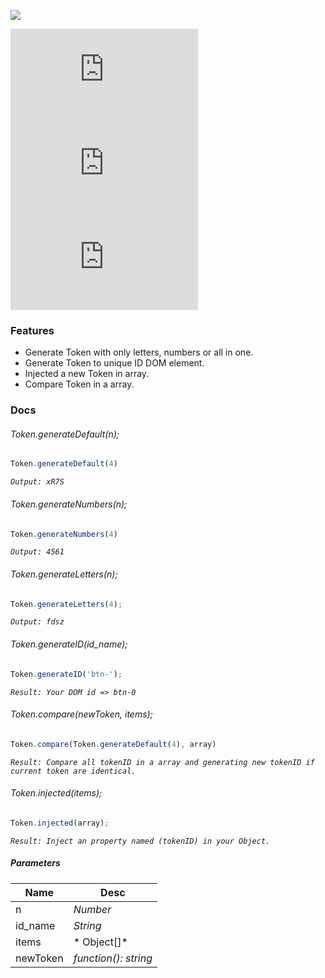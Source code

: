 ![](https://image.noelshack.com/fichiers/2020/34/3/1597846925-sans-titre-1.png)

![](https://img.shields.io/github/manifest-json/v/FoobarIT/browser-token.js?style=for-the-badge) ![](https://img.shields.io/github/last-commit/FoobarIT/browser-token.js?style=for-the-badge) ![](https://img.shields.io/github/size/FoobarIT/browser-token.js/browser-token.js?style=for-the-badge)
### Features

- Generate Token with only letters, numbers or all in one.
- Generate Token to unique ID DOM element.
- Injected a new Token in array.
- Compare Token in a array.

### Docs

###### Token.generateDefault(n);
```js
Token.generateDefault(4)
```
*`Output: xR7S`*
###### Token.generateNumbers(n);
```js
Token.generateNumbers(4)
```
 *`Output: 4561`*
###### Token.generateLetters(n);
```js
Token.generateLetters(4); 
```
*`Output: fdsz`*

###### Token.generateID(id_name);
```js
Token.generateID('btn-');
```
 *`Result: Your DOM id => btn-0`*

###### Token.compare(newToken, items);
```js
Token.compare(Token.generateDefault(4), array)
```
 *`Result: Compare all tokenID in a array and generating new tokenID if current token are identical.`*

###### Token.injected(items); 
```js
Token.injected(array);
```
*`Result: Inject an property named (tokenID) in your Object.`*

##### Parameters
|   Name |  Desc  |
| ------------ | ------------ |
| n | *Number*  |
| id_name| *String*  |
| items | * Object[]*|
|newToken|*function(): string*|


